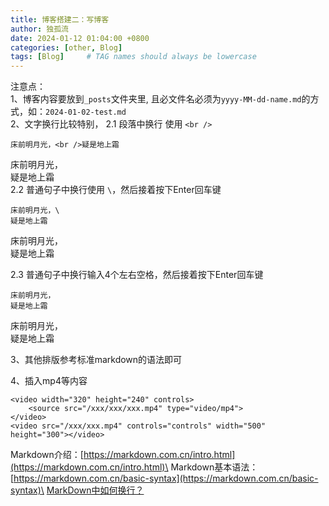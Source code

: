 ```yaml
---
title: 博客搭建二：写博客
author: 独孤流
date: 2024-01-12 01:04:00 +0800
categories: [other, Blog]
tags: [Blog]     # TAG names should always be lowercase
---
```


注意点：\
1、博客内容要放到`_posts`文件夹里, 且必文件名必须为`yyyy-MM-dd-name.md`的方式，如：`2024-01-02-test.md`\
2、文字换行比较特别，
2.1 段落中换行
使用 `<br />`
```
床前明月光，<br />疑是地上霜

```
床前明月光，<br />疑是地上霜\
2.2 普通句子中换行使用 `\`，然后接着按下Enter回车键

```
床前明月光，\
疑是地上霜
```
床前明月光，\
疑是地上霜

2.3 普通句子中换行输入4个左右空格，然后接着按下Enter回车键
```
床前明月光，    
疑是地上霜
```
床前明月光，    
疑是地上霜

3、其他排版参考标准markdown的语法即可

4、插入mp4等内容
```
<video width="320" height="240" controls>
    <source src="/xxx/xxx/xxx.mp4" type="video/mp4">
</video>
<video src="/xxx/xxx.mp4" controls="controls" width="500" height="300"></video>
```

Markdown介绍：[https://markdown.com.cn/intro.html](https://markdown.com.cn/intro.html)\
Markdown基本语法：[https://markdown.com.cn/basic-syntax](https://markdown.com.cn/basic-syntax)\
[MarkDown中如何换行？](https://blog.csdn.net/u014163312/article/details/117934339)

